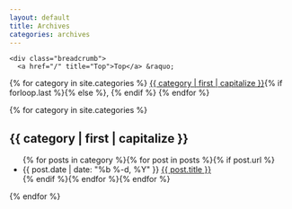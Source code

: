 ```yaml
---
layout: default
title: Archives
categories: archives
---
```

<div class="container">
  <div class="section">

    <div class="breadcrumb">
      <a href="/" title="Top">Top</a> &raquo; 
{% for category in site.categories %}
      <a href="#{{ category | first | remove:' ' }}">{{ category | first | capitalize }}</a>{% if forloop.last %}{% else %}, {% endif %}
{% endfor %}
    </div>
{% for category in site.categories %}
    <div class="catbloc" id="{{ category | first | remove:' ' }}">
      <h2 class="blog-post-title">{{ category | first | capitalize }}</h2>
      <ul>{% for posts in category %}{% for post in posts %}{% if post.url %}
        <li>
          <time class="blog-post-meta">{{ post.date | date: "%b %-d, %Y" }}</time>
          <a class="blog-post-link" href="{{ post.url | prepend: site.baseurl }}">{{ post.title }}</a>
        </li>{% endif %}{% endfor %}{% endfor %}
      </ul>
    </div>
{% endfor %}
  </div>
</div>

